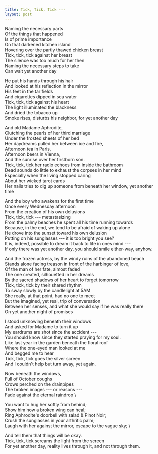 ```yaml
---
title: Tick, Tick, Tick ---
layout: post
---
```


Naming the necessary parts \
Of the things that happened \
Is of prime importance \
On that darkened kitchen island \
Hovering over the partly thawed chicken breast \
Tick, tick, tick against her breast \
The silence was too much for her then \
Naming the necessary steps to take \
Can wait yet another day

He put his hands through his hair \
And looked at his reflection in the mirror \
His feet in the tar fields \
And cigarettes dipped in sea water \
Tick, tick, tick against his heart \
The light illuminated the blackness \
And dried the tobacco up \
Smoke rises, disturbs his neighbor, for yet another day

And old Madame Aphrodite, \
Clutching the pearls of her third marriage \
Under the frosted sheets of her bed \
Her daydreams pulled her between ice and fire, \
Afternoon tea in Paris, \
Afternoon beers in Vienna, \
And the sunrise over her firstborn son. \
Tick, tick, tick her radio echoes from inside the bathroom \
Dead sounds do little to exhaust the corpses in her mind \
Especially when the living stopped caring \
About her wicked tarot cards \
Her nails tries to dig up someone from beneath her window, yet another time

And the boy who awakens for the first time \
Once every Wednesday afternoon \
From the creation of his own delusions \
Tick, tick, tick --- metastasizing \
From the palmy beaches he spent all his time running towards \
Because, in the end, we tend to be afraid of waking up alone \
He drove into the sunset toward his own delusion \
Putting on his sunglasses --- it is too bright you see? \
It is, indeed, possible to dream it back to life in ones mind --- \
If only there was yet another day, you should smile either-way, anyhow.

And the frozen actress, by the windy ruins of the abandoned beach \
Stands alone facing treason in front of the harbinger of love, \
Of the man of her fate, almost faded \
The one created, silhouetted in her dreams \
By the sacred shadows of her heart to forget tomorrow \
Tick, tick, tick by their shared rhythm \
To sway slowly by the candlelight at 5AM \
She really, at that point, had no one to meet \
But the imagined, yet real, trip of conversation \
Between her senses, and what she would say if he was really there \
On yet another night of promises

I stood unknowing beneath their windows \
And asked for Madame to turn it up \
My eardrums are shot since the accident --- \
You should know since they started praying for my soul. \
Like last year in the garden beneath the floral roof \
Where the one-eyed man looked at me \
And begged me to hear \
Tick, tick, tick goes the silver screen \
And I couldn't help but turn away, yet again.

Now beneath the windows, \
Full of October coughs \
Crows perched on the drainpipes \
The broken images --- or reasons --- \
Fade against the eternal raindrop \

You want to hug her softly from behind; \
Show him how a broken wing can heal; \
Ring Aphrodite's doorbell with salad & Pinot Noir; \
Crush the sunglasses in your arthritic palm; \
Laugh with her against the mirror, escape to the vague sky; \

And tell them that things will be okay. \
Tick, tick, tick screams the light from the screen \
For yet another day, reality lives through it, and not through them.
